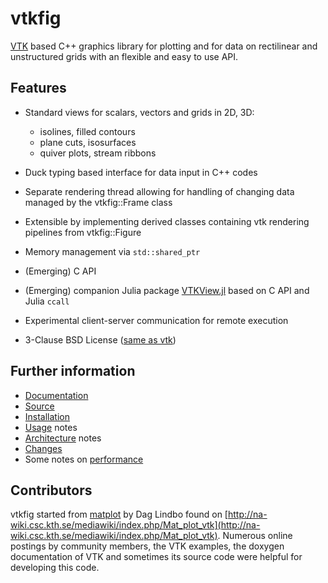 vtkfig
======

[VTK](http://vtk.org)  based C++ graphics library for plotting and for data on rectilinear and unstructured grids with an flexible and easy to use API.

## Features

- Standard views for scalars, vectors and grids in 2D, 3D:
  - isolines, filled contours
  - plane cuts, isosurfaces
  - quiver plots, stream ribbons

- Duck typing based interface for data input in C++ codes

- Separate  rendering thread  allowing for  handling of  changing data   managed by the vtkfig::Frame class

- Extensible by implementing derived classes  containing  vtk rendering pipelines from vtkfig::Figure

- Memory management via `std::shared_ptr`

- (Emerging) C API

- (Emerging) companion Julia package [VTKView.jl](https://github.com/j-fu/VTKView.jl) based on C API and Julia `ccall`

- Experimental client-server communication for remote execution

- 3-Clause BSD License ([same as vtk](https://gitlab.kitware.com/vtk/vtk/blob/master/Copyright.txt))


## Further information
- [Documentation](https://www.wias-berlin.de/people/fuhrmann/vtkfig/html/index.html)
- [Source](https://github.com/j-fu/vtkfig)
- [Installation](doc/installation.md) 
- [Usage](doc/usage.md)  notes
- [Architecture](doc/architecture.md)  notes
- [Changes](doc/changes.md)
- Some notes on [performance](doc/performance.md) 


## Contributors

vtkfig started from [matplot](http://www.csc.kth.se/~dag/matplot_20091021.tar.gz) by Dag Lindbo found on [http://na-wiki.csc.kth.se/mediawiki/index.php/Mat_plot_vtk](http://na-wiki.csc.kth.se/mediawiki/index.php/Mat_plot_vtk). Numerous online postings by community members, the VTK examples, the doxygen documentation of VTK and sometimes its source code were helpful for developing this code.

